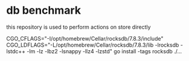 # db benchmark

this repository is used to perform actions on store directly

CGO_CFLAGS="-I/opt/homebrew/Cellar/rocksdb/7.8.3/include" CGO_LDFLAGS="-L/opt/homebrew/Cellar/rocksdb/7.8.3/lib -lrocksdb -lstdc++ -lm -lz -lbz2 -lsnappy -llz4 -lzstd" go install -tags rocksdb ./...